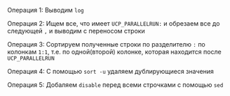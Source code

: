 Операция 1: Выводим `log`
 
Операция 2: Ищем все, что имеет `UCP_PARALLELRUN:` и обрезаем все до следующей `,` и выводим с переносом строки

Операция 3: Сортируем полученные строки по разделителю `:` по колонкам `1:1`, т.е. по одной(второй) колонке, которая находится после `UCP_PARALLELRUN`

Операция 4: С помощью `sort -u` удаляем дублирующиеся значения

Операция 5: Добаляем `disable` перед всеми строчками с помощью `sed`
